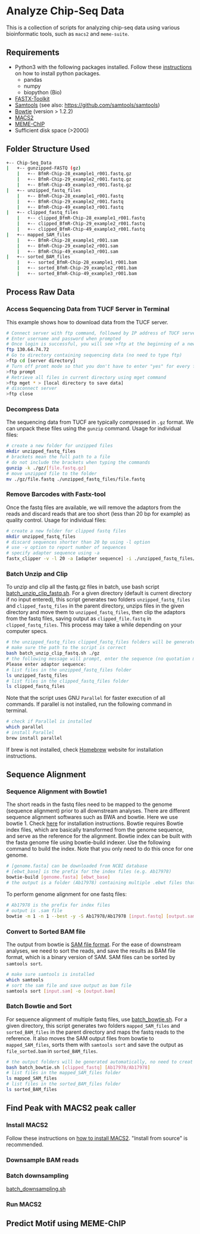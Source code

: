# Analyze Chip-Seq Data
This is a collection of scripts for analyzing chip-seq data using various bioinformatic tools, such as `macs2` and `meme-suite`.
## Requirements
+ Python3 with the following packages installed. Follow these [instructions](https://packaging.python.org/tutorials/installing-packages/) on how to install python packages.
  + pandas
  + numpy
  + biopython (Bio)
+ [FASTX-Toolkit](http://hannonlab.cshl.edu/fastx_toolkit/index.html)
+ [Samtools](http://www.htslib.org/) (see also: https://github.com/samtools/samtools)
+ [Bowtie](http://bowtie-bio.sourceforge.net/index.shtml) (version > 1.2.2)
+ [MACS2](https://github.com/macs3-project/MACS)
+ [MEME-ChIP](http://meme-suite.org/tools/meme-chip)
+ Sufficient disk space (>200G)
## Folder Structure Used
```bash
+-- Chip-Seq_Data
|   +-- gunzipped-FASTQ (gz)
    |   +-- BfmR-Chip-28_example1_r001.fastq.gz
    |   +-- BfmR-Chip-29_example2_r001.fastq.gz
    |   +-- BfmR-Chip-49_example3_r001.fastq.gz
|   +-- unzipped_fastq_files
    |   +-- BfmR-Chip-28_example1_r001.fastq
    |   +-- BfmR-Chip-29_example2_r001.fastq
    |   +-- BfmR-Chip-49_example3_r001.fastq
|   +-- clipped_fastq_files
    |   +-- clipped_BfmR-Chip-28_example1_r001.fastq
    |   +-- clipped_BfmR-Chip-29_example2_r001.fastq
    |   +-- clipped_BfmR-Chip-49_example3_r001.fastq
|   +-- mapped_SAM_files
    |   +-- BfmR-Chip-28_example1_r001.sam
    |   +-- BfmR-Chip-29_example2_r001.sam
    |   +-- BfmR-Chip-49_example3_r001.sam
|   +-- sorted_BAM_files
    |   +-- sorted_BfmR-Chip-28_example1_r001.bam
    |   +-- sorted_BfmR-Chip-29_example2_r001.bam
    |   +-- sorted_BfmR-Chip-49_example3_r001.bam
```
## Process Raw Data
### Access Sequencing Data from TUCF Server in Terminal
This example shows how to download data from the TUCF server. 
```bash
# Connect server with ftp command, followed by IP address of TUCF server
# Enter username and password when prompted
# Once login is successful, you will see >ftp at the beginning of a new command line
ftp 130.64.74.72
# Go to directory containing sequencing data (no need to type ftp)
>ftp cd [server directory]
# Turn off promt mode so that you don't have to enter "yes" for every file to download
>ftp prompt
# Retrieve all files in current directory using mget command
>ftp mget * > [local directory to save data]
# disconnect server
>ftp close
```
### Decompress Data
The sequencing data from TUCF are typically compressed in `.gz` format. We can unpack these files using the `gunzip` command. 
Usage for individual files:
```bash
# create a new folder for unzipped files
mkdir unzipped_fastq_files
# brackets mean the full path to a file
# do not include the brackets when typing the commands
gunzip -k ./gz/[file.fastq.gz]
# move unzipped file to the folder
mv ./gz/file.fastq ./unzipped_fastq_files/file.fastq
```
### Remove Barcodes with Fastx-tool
Once the fastq files are available, we will remove the adaptors from the reads and discard reads that are too short (less than 20 bp for example) as quality control. 
Usage for individual files:
```bash
# create a new folder for clipped fastq files
mkdir unzipped_fastq_files
# discard sequences shorter than 20 bp using -l option
# use -v option to report number of sequences
# specify adapter sequence using -a
fastx_clipper -v -l 20 -a [adapter sequence] -i ./unzipped_fastq_files/file.fastq -o ./clipped_fastq_files/clipped_file.fastq
```
### Batch Unzip and Clip
To unzip and clip all the fastq.gz files in batch, use bash script [batch_unzip_clip_fastq.sh](https://github.com/tang-amy/GeisingerLab/blob/master/Chip-Seq_Analysis/src/batch_unzip_clip_fastq.sh). For a given directory (default is current directory if no input entered), this script generates two folders `unzipped_fastq_files` and `clipped_fastq_files` in the parent directory, unzips files in the given directory and move them to `unzipped_fastq_files`, then clip the adaptors from the fastq files, saving output as `clipped_file.fastq` in `clipped_fastq_files`. This process may take a while depending on your computer specs.

```bash
# the unzipped_fastq_files clipped_fastq_files folders will be generated automatically, no need to creat them in advance
# make sure the path to the script is correct
bash batch_unzip_clip_fastq.sh ./gz
# the following message will prompt, enter the sequence (no quotation marks or brackets) following the message
Please enter adaptor sequence:
# list files in the unzipped_fastq_files folder
ls unzipped_fastq_files
# list files in the clipped_fastq_files folder
ls clipped_fastq_files
```
Note that the script uses GNU `Parallel` for faster execution of all commands. If parallel is not installed, run the following command in terminal. 
```bash
# check if Parallel is installed
which parallel
# install Parallel
brew install parallel
```
If brew is not installed, check [Homebrew](https://brew.sh/) website for installation instructions.

## Sequence Alignment
### Sequence Alignment with Bowtie1
The short reads in the fastq files need to be mapped to the genome (sequence alignment) prior to all downstream analyses. There are different sequence alignment softwares such as BWA and bowtie. Here we use bowtie 1. Check [here](http://bowtie-bio.sourceforge.net/manual.shtml#obtaining-bowtie) for installation instructions. Bowtie requires Bowtie index files, which are basically transformed from the genome sequence, and serve as the reference for the alignment. Bowtie index can be built with the fasta genome file using bowtie-build indexer.
Use the following command to build the index. Note that you only need to do this once for one genome.
```bash
# [genome.fasta] can be downloaded from NCBI database
# [ebwt_base] is the prefix for the index files (e.g. Ab17978)
bowtie-build [genome.fasta] [ebwt_base]
# the output is a folder (Ab17978) containing multiple .ebwt files that share the prefix Ab17978
```
To perform genome alignment for one fastq files:
```bash
# Ab17978 is the prefix for index files
# output is .sam file
bowtie -m 1 -n 1 --best -y -S Ab17978/Ab17978 [input.fastq] [output.sam]
```
### Convert to Sorted BAM file
The output from bowtie is [SAM file format](http://www.htslib.org/doc/sam.html). For the ease of downstream analyses, we need to sort the reads, and save the results as BAM file format, which is a binary version of SAM. SAM files can be sorted by `samtools sort`.
```bash
# make sure samtools is installed
which samtools
# sort the sam file and save output as bam file
samtools sort [input.sam] -o [output.bam]
```
### Batch Bowtie and Sort
For sequence alignment of multiple fastq files, use [batch_bowtie.sh](https://github.com/tang-amy/GeisingerLab/blob/master/Chip-Seq_Analysis/src/batch_bowtie.sh). For a given directory, this script generates two folders `mapped_SAM_files` and `sorted_BAM_files` in the parent directory and maps the fastq reads to the reference. It also moves the SAM output files from bowtie to `mapped_SAM_files`, sorts them with `samtools sort` and save the output as `file_sorted.bam` in `sorted_BAM_files`.

```bash
# the output folders will be generated automatically, no need to creat them in advance
bash batch_bowtie.sh [clipped_fastq] [Ab17978/Ab17978]
# list files in the mapped_SAM_files folder
ls mapped_SAM_files
# list files in the sorted_BAM_files folder
ls sorted_BAM_files
```

## Find Peak with MACS2 peak caller
### Install MACS2
Follow these instructions on [how to install MACS2](https://github.com/macs3-project/MACS/blob/master/INSTALL.md). "Install from source" is recommended.
### Downsample BAM reads

### Batch downsampling
[batch_downsampling.sh](https://github.com/tang-amy/GeisingerLab/blob/master/Chip-Seq_Analysis/src/batch_downsampling.sh)
### Run MACS2
## Predict Motif using MEME-ChIP
